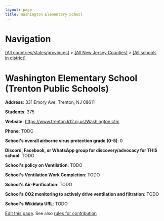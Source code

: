 ```yaml
---
layout: page
title: Washington Elementary School
---
```

# Navigation

[[All countries/states/provinces]](../../../..) > [[All New Jersey Counties]](../../..) > [[All schools in district]](..)

# Washington Elementary School (Trenton Public Schools)

**Address**: 331 Emory Ave, Trenton, NJ 08611

**Students**: 375

**Website**: <https://www.trenton.k12.nj.us/Washington.cfm>

**Phone**: TODO

**School's overall airborne virus protection grade (0-5)**: 0

**Discord, Facebook, or WhatsApp group for discovery/advocacy for THIS school**: TODO

**School's policy on Ventilation**: TODO

**School's Ventilation Work Completion**: TODO

**School's Air-Purification**: TODO

**School's CO2 monitoring to actively drive ventilation and filtration**: TODO

**School's Wikidata URL**: TODO


[Edit this page](https://github.com/ventilate-schools/NJ/edit/main/./Mercer/Trenton_Public_Schools/Washington_Elementary_School.md). See also [rules for contribution](../../../contribution-rules/)